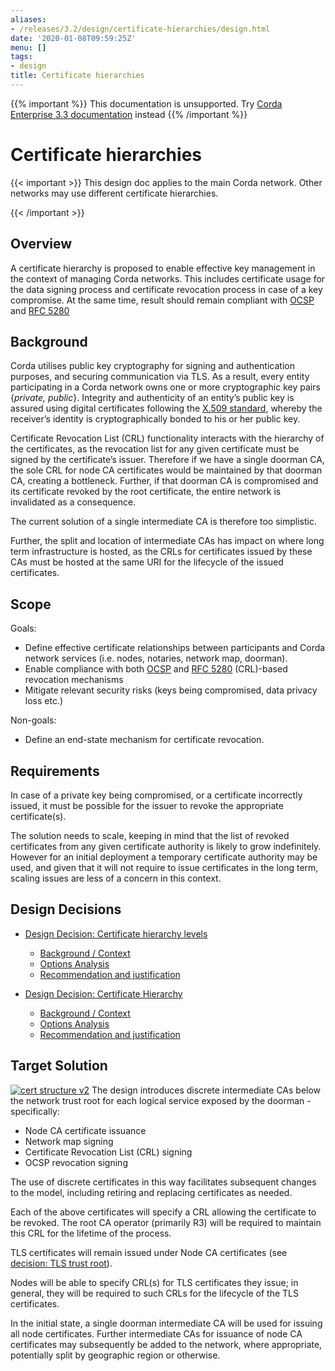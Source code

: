 ```yaml
---
aliases:
- /releases/3.2/design/certificate-hierarchies/design.html
date: '2020-01-08T09:59:25Z'
menu: []
tags:
- design
title: Certificate hierarchies
---
```

{{% important %}}
This documentation is unsupported.
Try [Corda Enterprise 3.3 documentation](/docs/corda-enterprise/3.3/_index.md) instead
{{% /important %}}


# Certificate hierarchies


{{< important >}}
This design doc applies to the main Corda network. Other networks may use different certificate hierarchies.


{{< /important >}}


## Overview

A certificate hierarchy is proposed to enable effective key management in the context of managing Corda networks.
This includes certificate usage for the data signing process and certificate revocation process
in case of a key compromise. At the same time, result should remain compliant with
[OCSP](https://en.wikipedia.org/wiki/Online_Certificate_Status_Protocol) and [RFC 5280](https://www.ietf.org/rfc/rfc5280.txt)


## Background

Corda utilises public key cryptography for signing and authentication purposes, and securing communication
via TLS. As a result, every entity participating in a Corda network owns one or more cryptographic key pairs {*private,
public*}. Integrity and authenticity of an entity’s public key is assured using digital certificates following the
[X.509 standard](https://tools.ietf.org/html/rfc5280), whereby the receiver’s identity is cryptographically bonded to
his or her public key.

Certificate Revocation List (CRL) functionality interacts with the hierarchy of the certificates, as the revocation list
for any given certificate must be signed by the certificate’s issuer. Therefore if we have a single doorman CA, the sole
CRL for node CA certificates would be maintained by that doorman CA, creating a bottleneck. Further, if that doorman CA
is compromised and its certificate revoked by the root certificate, the entire network is invalidated as a consequence.

The current solution of a single intermediate CA is therefore too simplistic.

Further, the split and location of intermediate CAs has impact on where long term infrastructure is hosted, as the CRLs
for certificates issued by these CAs must be hosted at the same URI for the lifecycle of the issued certificates.


## Scope

Goals:


* Define effective certificate relationships between participants and Corda network services  (i.e. nodes, notaries, network map, doorman).
* Enable compliance with both [OCSP](https://en.wikipedia.org/wiki/Online_Certificate_Status_Protocol) and [RFC 5280](https://www.ietf.org/rfc/rfc5280.txt) (CRL)-based revocation mechanisms
* Mitigate relevant security risks (keys being compromised, data privacy loss etc.)

Non-goals:


* Define an end-state mechanism for certificate revocation.


## Requirements

In case of a private key being compromised, or a certificate incorrectly issued, it must be possible for the issuer to
revoke the appropriate certificate(s).

The solution needs to scale, keeping in mind that the list of revoked certificates from any given certificate authority
is likely to grow indefinitely. However for an initial deployment a temporary certificate authority may be used, and
given that it will not require to issue certificates in the long term, scaling issues are less of a concern in this
context.


## Design Decisions



* [Design Decision: Certificate hierarchy levels](decisions/levels.md)
    * [Background / Context](decisions/levels.md#background-context)
    * [Options Analysis](decisions/levels.md#options-analysis)
    * [Recommendation and justification](decisions/levels.md#recommendation-and-justification)


* [Design Decision: Certificate Hierarchy](decisions/tls-trust-root.md)
    * [Background / Context](decisions/tls-trust-root.md#background-context)
    * [Options Analysis](decisions/tls-trust-root.md#options-analysis)
    * [Recommendation and justification](decisions/tls-trust-root.md#recommendation-and-justification)






## **Target** Solution

[![cert structure v2](design/certificate-hierarchies/./images/cert_structure_v2.png "cert structure v2")](./images/cert_structure_v2.png)
The design introduces discrete intermediate CAs below the network trust root for each logical service exposed by the doorman - specifically:


* Node CA certificate issuance
* Network map signing
* Certificate Revocation List (CRL) signing
* OCSP revocation signing

The use of discrete certificates in this way facilitates subsequent changes to the model, including retiring and replacing certificates as needed.

Each of the above certificates will specify a CRL allowing the certificate to be revoked. The root CA operator
(primarily R3) will be required to maintain this CRL for the lifetime of the process.

TLS certificates will remain issued under Node CA certificates (see [decision: TLS trust
root](./decisions/tls-trust-root.md)).

Nodes will be able to specify CRL(s) for TLS certificates they issue; in general, they will be required to such CRLs for
the lifecycle of the TLS certificates.

In the initial state, a single doorman intermediate CA will be used for issuing all node certificates. Further
intermediate CAs for issuance of node CA certificates may subsequently  be added to the network, where appropriate,
potentially split by geographic region or otherwise.

